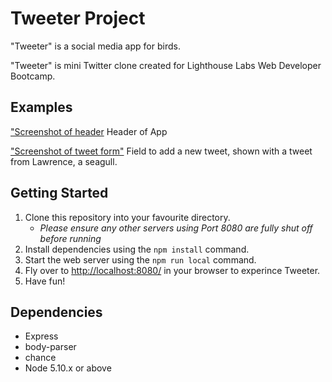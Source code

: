 # Tweeter Project

"Tweeter" is a social media app for birds. 

"Tweeter" is mini Twitter clone created for Lighthouse Labs Web Developer Bootcamp. 
## Examples

["Screenshot of header](https://github.com/mollyet/tweeter/blob/master/docs/tweeter-header.png)
Header of App

["Screenshot of tweet form"](https://github.com/mollyet/tweeter/blob/master/docs/example-tweet.png)
Field to add a new tweet, shown with a tweet from Lawrence, a seagull. 

## Getting Started

1. Clone this repository into your favourite directory.
   - *Please ensure any other servers using Port 8080 are fully shut off before running*
2. Install dependencies using the `npm install` command.
3. Start the web server using the `npm run local` command. 
4. Fly over to <http://localhost:8080/> in your browser to experince Tweeter. 
5. Have fun!

## Dependencies

- Express
- body-parser
- chance
- Node 5.10.x or above
